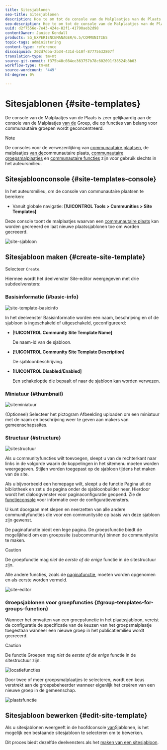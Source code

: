 ```yaml
---
title: Sitesjablonen
seo-title: Sitesjablonen
description: Hoe te om tot de console van de Malplaatjes van de Plaats toegang te hebben
seo-description: Hoe te om tot de console van de Malplaatjes van de Plaats toegang te hebben
uuid: d2f7556e-7e43-424e-82f1-41790aeb2d98
contentOwner: Janice Kendall
products: SG_EXPERIENCEMANAGER/6.5/COMMUNITIES
topic-tags: administering
content-type: reference
discoiquuid: 202d7dba-2b34-431d-b10f-87775632807f
translation-type: tm+mt
source-git-commit: f375b40c084ee363757b78c602091f38524b8b03
workflow-type: tm+mt
source-wordcount: '449'
ht-degree: 0%

---
```



# Sitesjablonen {#site-templates}

De console van de Malplaatjes van de Plaats is zeer gelijkaardig aan de console van de Malplaatjes [van de](tools-groups.md) Groep, die op functies van belang voor communautaire groepen wordt geconcentreerd.

>[!NOTE]
>
>De consoles voor de verwezenlijking van [communautaire plaatsen](sites-console.md), de malplaatjes [van de](sites.md)communautaire plaats, [communautaire groepsmalplaatjes](tools-groups.md) en [communautaire functies](functions.md) zijn voor gebruik slechts in het auteursmilieu.

## Sitesjabloonconsole {#site-templates-console}

In het auteursmilieu, om de console van communautaire plaatsen te bereiken:

* Vanuit globale navigatie: **[!UICONTROL Tools > Communities > Site Templates]**

Deze console toont de malplaatjes waarvan een [communautaire plaats](sites-console.md) kan worden gecreeerd en laat nieuwe plaatssjablonen toe om worden gecreeerd.

![site-sjabloon](assets/site-template.png)

## Sitesjabloon maken {#create-site-template}

Selecteer `Create`.

Hiermee wordt het deelvenster Site-editor weergegeven met drie subdeelvensters:

### Basisinformatie {#basic-info}

![site-template-basicinfo](assets/site-template-basicinfo.png)

In het deelvenster Basisinformatie worden een naam, beschrijving en of de sjabloon is ingeschakeld of uitgeschakeld, geconfigureerd:

* **[!UICONTROL Community Site Template Name]**

   De naam-id van de sjabloon.

* **[!UICONTROL Community Site Template Description]**

   De sjabloonbeschrijving.

* **[!UICONTROL Disabled/Enabled]**

   Een schakeloptie die bepaalt of naar de sjabloon kan worden verwezen.

### Miniatuur {#thumbnail}

![siteminiatuur](assets/site-thumbnail.png)

(Optioneel) Selecteer het pictogram Afbeelding uploaden om een miniatuur met de naam en beschrijving weer te geven aan makers van gemeenschapssites.

### Structuur {#structure}

![sitestructuur](assets/site-structure.png)

Als u communityfuncties wilt toevoegen, sleept u van de rechterkant naar links in de volgorde waarin de koppelingen in het sitemenu moeten worden weergegeven. Stijlen worden toegepast op de sjabloon tijdens het maken van de site.

Als u bijvoorbeeld een homepage wilt, sleept u de functie Pagina uit de bibliotheek en zet u de pagina onder de sjabloonbuilder neer. Hierdoor wordt het dialoogvenster voor paginaconfiguratie geopend. Zie de [functieconsole](functions.md) voor informatie over de configuratievensters.

U kunt doorgaan met slepen en neerzetten van alle andere communityfuncties die voor een communitysite op basis van deze sjabloon zijn gewenst.

De paginafunctie biedt een lege pagina. De groepsfunctie biedt de mogelijkheid om een groepssite (subcommunity) binnen de communitysite te maken.

>[!CAUTION]
>
>De groepfunctie mag *niet* de *eerste of de enige* functie in de sitestructuur zijn.
>
>Alle andere functies, zoals de [paginafunctie](functions.md#page-function), moeten worden opgenomen en als eerste worden vermeld.

![site-editor](assets/site-editor.png)

### Groepsjablonen voor groepfuncties {#group-templates-for-groups-function}

Wanneer het omvatten van een groepsfunctie in het plaatssjabloon, vereist de configuratie de specificatie van de keuzen van het groepsmalplaatje toegestaan wanneer een nieuwe groep in het publicatiemilieu wordt gecreeerd.

>[!CAUTION]
>
>De functie Groepen mag *niet* de *eerste of de enige* functie in de sitestructuur zijn.

![locatiefuncties](assets/site-functions.png)

Door twee of meer groepsmalplaatjes te selecteren, wordt een keus verstrekt aan de groepsbeheerder wanneer eigenlijk het creëren van een nieuwe groep in de gemeenschap.

![plaatsfunctie](assets/site-functions1.png)

## Sitesjabloon bewerken {#edit-site-template}

Als u sitesjablonen weergeeft in de hoofdconsole [van](#site-templates-console)Sjablonen, is het mogelijk een bestaande sitesjabloon te selecteren om te bewerken.

Dit proces biedt dezelfde deelvensters als het [maken van een sitesjabloon](#create-site-template).
